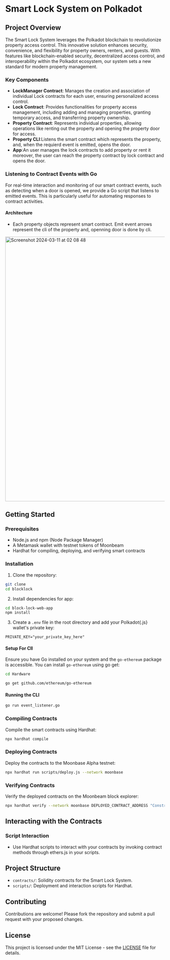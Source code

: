 # Smart Lock System on Polkadot

## Project Overview

The Smart Lock System leverages the Polkadot blockchain to revolutionize property access control. This innovative solution enhances security, convenience, and flexibility for property owners, renters, and guests. With features like blockchain-enabled security, decentralized access control, and interoperability within the Polkadot ecosystem, our system sets a new standard for modern property management.

### Key Components

- **LockManager Contract**: Manages the creation and association of individual Lock contracts for each user, ensuring personalized access control.
- **Lock Contract**: Provides functionalities for property access management, including adding and managing properties, granting temporary access, and transferring property ownership.
- **Property Contract**: Represents individual properties, allowing operations like renting out the property and opening the property door for access.
- **Property CLI**:Listens the smart contract which represents the property, and, when the requierd event is emitted, opens the door.
- **App**:An user manages the lock contracts to add property or rent it moreover, the user can reach the property contract by lock contract and opens the door.

### Listening to Contract Events with Go

For real-time interaction and monitoring of our smart contract events, such as detecting when a door is opened, we provide a Go script that listens to emitted events. This is particularly useful for automating responses to contract activities.

#### Architecture

- Each property objects represent smart contract. Emit event arrows represent the cli of the property and, openning door is done by cli.

<img width="835" alt="Screenshot 2024-03-11 at 02 08 48" src="https://github.com/DogukanGun/BlockLockProject/assets/59707019/206cab9b-4e1d-47bf-9c51-86527850c6ad">

## Getting Started

### Prerequisites

- Node.js and npm (Node Package Manager)
- A Metamask wallet with testnet tokens of Moonbeam
- Hardhat for compiling, deploying, and verifying smart contracts

### Installation

1. Clone the repository:

```bash
git clone
cd blocklock
```

2. Install dependencies for app:

```bash
cd block-lock-web-app
npm install
```

3. Create a `.env` file in the root directory and add your Polkadot{.js} wallet's private key:

```plaintext
PRIVATE_KEY="your_private_key_here"
```

#### Setup For ClI

Ensure you have Go installed on your system and the `go-ethereum` package is accessible. You can install `go-ethereum` using go get:

```bash
cd Hardware
```

```bash
go get github.com/ethereum/go-ethereum
```

#### Running the CLI

```bash
go run event_listener.go
```

### Compiling Contracts

Compile the smart contracts using Hardhat:

```bash
npx hardhat compile
```

### Deploying Contracts

Deploy the contracts to the Moonbase Alpha testnet:

```bash
npx hardhat run scripts/deploy.js --network moonbase
```

### Verifying Contracts

Verify the deployed contracts on the Moonbeam block explorer:

```bash
npx hardhat verify --network moonbase DEPLOYED_CONTRACT_ADDRESS "Constructor Argument 1" "Constructor Argument 2"
```

## Interacting with the Contracts

### Script Interaction

- Use Hardhat scripts to interact with your contracts by invoking contract methods through ethers.js in your scripts.

## Project Structure

- `contracts/`: Solidity contracts for the Smart Lock System.
- `scripts/`: Deployment and interaction scripts for Hardhat.

## Contributing

Contributions are welcome! Please fork the repository and submit a pull request with your proposed changes.

## License

This project is licensed under the MIT License - see the [LICENSE](LICENSE) file for details.
